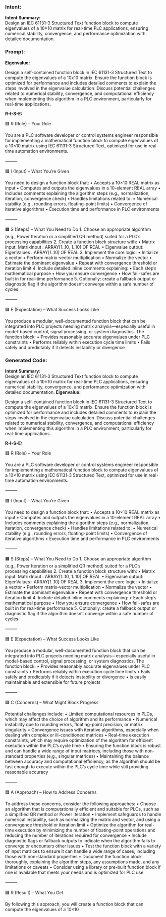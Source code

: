 ### Intent:
**Intent Summary:**  
Design an IEC 61131-3 Structured Text function block to compute eigenvalues of a 10×10 matrix for real-time PLC applications, ensuring numerical stability, convergence, and performance optimization with detailed documentation.

### Prompt:
**Eigenvalue:**

Design a self-contained function block in IEC 61131-3 Structured Text to compute the eigenvalues of a 10x10 matrix. Ensure the function block is optimized for performance and includes detailed comments to explain the steps involved in the eigenvalue calculation. Discuss potential challenges related to numerical stability, convergence, and computational efficiency when implementing this algorithm in a PLC environment, particularly for real-time applications.

**R-I-S-E:**

🟥 R (Role) – Your Role

You are a PLC software developer or control systems engineer responsible for implementing a mathematical function block to compute eigenvalues of a 10×10 matrix using IEC 61131-3 Structured Text, optimized for use in real-time automation environments.

⸻

🟩 I (Input) – What You’re Given

You need to design a function block that:
	•	Accepts a 10×10 REAL matrix as input
	•	Computes and outputs the eigenvalues in a 10-element REAL array
	•	Includes comments explaining the algorithm steps (e.g., normalization, iteration, convergence check)
	•	Handles limitations related to:
	•	Numerical stability (e.g., rounding errors, floating-point limits)
	•	Convergence of iterative algorithms
	•	Execution time and performance in PLC environments

⸻

🟧 S (Steps) – What You Need to Do
	1.	Choose an appropriate algorithm (e.g., Power Iteration or a simplified QR method) suited for a PLC’s processing capabilities
	2.	Create a function block structure with:
	•	Matrix input: MatrixInput : ARRAY[1..10, 1..10] OF REAL
	•	Eigenvalue output: EigenValues : ARRAY[1..10] OF REAL
	3.	Implement the core logic:
	•	Initialize a vector
	•	Perform matrix-vector multiplication
	•	Normalize the vector
	•	Estimate the dominant eigenvalue
	•	Repeat with convergence threshold or iteration limit
	4.	Include detailed inline comments explaining:
	•	Each step’s mathematical purpose
	•	How you ensure convergence
	•	How fail-safes are built in for real-time performance
	5.	Optionally: create a fallback output or diagnostic flag if the algorithm doesn’t converge within a safe number of cycles

⸻

🟦 E (Expectation) – What Success Looks Like

You produce a modular, well-documented function block that can be integrated into PLC projects needing matrix analysis—especially useful in model-based control, signal processing, or system diagnostics. The function block:
	•	Provides reasonably accurate eigenvalues under PLC constraints
	•	Performs reliably within execution cycle time limits
	•	Fails safely and predictably if it detects instability or divergence

### Generated Code:
**Intent Summary:**  
Design an IEC 61131-3 Structured Text function block to compute eigenvalues of a 10×10 matrix for real-time PLC applications, ensuring numerical stability, convergence, and performance optimization with detailed documentation.
**Eigenvalue:**

Design a self-contained function block in IEC 61131-3 Structured Text to compute the eigenvalues of a 10x10 matrix. Ensure the function block is optimized for performance and includes detailed comments to explain the steps involved in the eigenvalue calculation. Discuss potential challenges related to numerical stability, convergence, and computational efficiency when implementing this algorithm in a PLC environment, particularly for real-time applications.

**R-I-S-E:**

🟥 R (Role) – Your Role

You are a PLC software developer or control systems engineer responsible for implementing a mathematical function block to compute eigenvalues of a 10×10 matrix using IEC 61131-3 Structured Text, optimized for use in real-time automation environments.

⸻

🟩 I (Input) – What You’re Given

You need to design a function block that:
	•	Accepts a 10×10 REAL matrix as input
	•	Computes and outputs the eigenvalues in a 10-element REAL array
	•	Includes comments explaining the algorithm steps (e.g., normalization, iteration, convergence check)
	•	Handles limitations related to:
	•	Numerical stability (e.g., rounding errors, floating-point limits)
	•	Convergence of iterative algorithms
	•	Execution time and performance in PLC environments

⸻

🟧 S (Steps) – What You Need to Do
	1.	Choose an appropriate algorithm (e.g., Power Iteration or a simplified QR method) suited for a PLC’s processing capabilities
	2.	Create a function block structure with:
	•	Matrix input: MatrixInput : ARRAY[1..10, 1..10] OF REAL
	•	Eigenvalue output: EigenValues : ARRAY[1..10] OF REAL
	3.	Implement the core logic:
	•	Initialize a vector
	•	Perform matrix-vector multiplication
	•	Normalize the vector
	•	Estimate the dominant eigenvalue
	•	Repeat with convergence threshold or iteration limit
	4.	Include detailed inline comments explaining:
	•	Each step’s mathematical purpose
	•	How you ensure convergence
	•	How fail-safes are built in for real-time performance
	5.	Optionally: create a fallback output or diagnostic flag if the algorithm doesn’t converge within a safe number of cycles

⸻

🟦 E (Expectation) – What Success Looks Like

You produce a modular, well-documented function block that can be integrated into PLC projects needing matrix analysis—especially useful in model-based control, signal processing, or system diagnostics. The function block:
	•	Provides reasonably accurate eigenvalues under PLC constraints
	•	Performs reliably within execution cycle time limits
	•	Fails safely and predictably if it detects instability or divergence
	•	Is easily maintainable and extensible for future projects

⸻

🟦 C (Concerns) – What Might Block Progress

Potential challenges include:
	•	Limited computational resources in PLCs, which may affect the choice of algorithm and its performance
	•	Numerical instability due to rounding errors, floating-point precision, or matrix singularity
	•	Convergence issues with iterative algorithms, especially when dealing with complex or ill-conditioned matrices
	•	Real-time execution constraints, which may require optimization of the algorithm for efficient execution within the PLC’s cycle time
	•	Ensuring the function block is robust and can handle a wide range of input matrices, including those with non-standard properties (e.g., singular matrices)
	•	Maintaining the balance between accuracy and computational efficiency, as the algorithm should be fast enough to execute within the PLC’s cycle time while still providing reasonable accuracy

⸻

🟦 A (Approach) – How to Address Concerns

To address these concerns, consider the following approaches:
	•	Choose an algorithm that is computationally efficient and suitable for PLCs, such as a simplified QR method or Power Iteration
	•	Implement safeguards to handle numerical instability, such as normalizing the matrix and vector, and using a convergence threshold or iteration limit
	•	Optimize the algorithm for real-time execution by minimizing the number of floating-point operations and reducing the number of iterations required for convergence
	•	Include diagnostic flags or fallback outputs to indicate when the algorithm fails to converge or encounters other issues
	•	Test the function block with a variety of input matrices to ensure it can handle a wide range of cases, including those with non-standard properties
	•	Document the function block thoroughly, explaining the algorithm steps, any assumptions made, and any limitations or caveats
	•	Consider using a library or pre-built function block if one is available that meets your needs and is optimized for PLC use

⸻

🟦 R (Result) – What You Get

By following this approach, you will create a function block that can compute the eigenvalues of a 10×10
